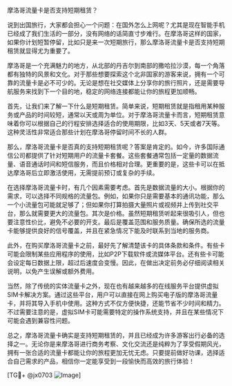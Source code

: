 摩洛哥流量卡是否支持短期租赁？

说到出国旅行，大家都会担心一个问题：在国外怎么上网呢？尤其是现在智能手机已经成了我们生活的一部分，没有网络的话简直寸步难行。在摩洛哥这样的国家，如果你计划短暂停留，比如只是来一次短期旅行，那么摩洛哥流量卡是否支持短期租赁就显得尤为重要了。

摩洛哥是一个充满魅力的地方，从北部的丹吉尔到南部的撒哈拉沙漠，每一个角落都有独特的风景和文化。对于那些想要探索这个北非国家的游客来说，拥有一个可靠的流量卡是必不可少的。无论是想在社交媒体上分享你的旅行照片，还是需要导航服务来找到下一个目的地，稳定的网络连接都能让你的旅程更加顺畅。

首先，让我们来了解一下什么是短期租赁。简单来说，短期租赁就是指租用某种服务或产品的时间较短，通常以天或周为单位。对于摩洛哥流量卡而言，短期租赁意味着你可以根据自己的行程安排选择适合的使用期限，比如3天、5天或者7天等。这种灵活性非常适合那些计划在摩洛哥停留时间不长的人群。

那么，摩洛哥流量卡是否真的支持短期租赁呢？答案是肯定的。如今，许多国际通信公司都提供了针对短期用户的流量卡套餐。这些套餐通常包括一定量的数据流量、语音通话时间和短信服务，而且价格相对合理。更重要的是，这些卡可以在抵达摩洛哥后立即激活使用，无需提前预订或复杂的手续。

在选择摩洛哥流量卡时，有几个因素需要考虑。首先是数据流量的大小。根据你的需求，可以选择不同规格的流量包。例如，如果你只是需要基本的通讯功能，那么一个小流量包可能就足够了；但如果你打算拍摄大量照片或视频并上传到社交平台，那么就需要更大的流量包。其次是价格。虽然短期租赁听起来很吸引人，但也要注意性价比，避免不必要的开支。最后是覆盖范围和服务质量。确保所选的流量卡能够提供良好的信号覆盖，并且在紧急情况下能及时联系到当地的服务商。

此外，在购买摩洛哥流量卡之前，最好先了解清楚该卡的具体条款和条件。有些卡可能会限制某些应用程序的使用，比如P2P下载软件或流媒体平台。还有些卡可能会设定每日数据上限，超过后速度会变慢。因此，在做出决定前务必仔细阅读相关说明，以免产生误解或额外费用。

当然，除了传统的实体流量卡之外，现在也有越来越多的在线服务平台提供虚拟SIM卡解决方案。通过这些平台，用户可以直接在网上购买电子版的摩洛哥流量卡，并将其导入手机中使用。这种方式不仅方便快捷，还能节省不少时间和精力。不过需要注意的是，虚拟SIM卡可能需要特定的操作系统支持，并且在某些情况下可能会遇到兼容性问题。

总之，摩洛哥流量卡确实是支持短期租赁的，并且已经成为许多游客出行必备的选择之一。无论你是来摩洛哥进行商务考察、文化交流还是纯粹为了享受假期风光，拥有一张合适的流量卡都能让你的旅程更加无忧无虑。只要提前做好功课，选择适合自己需求的产品，相信你一定能享受到一段愉快而高效的旅行体验！

[TG💪+ @jx0703 ![Image](https://github.com/user-attachments/assets/dbca1d08-cadb-493c-b0ec-ad6f7a83f270)]